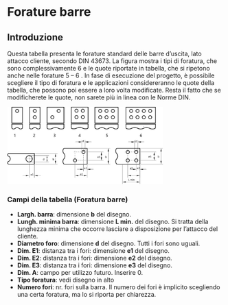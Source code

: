 # Forature barre

## Introduzione
Questa tabella presenta le forature standard delle barre d’uscita, lato attacco cliente, secondo DIN 43673.
La figura  mostra i tipi di foratura, che sono complessivamente 6 e le quote riportate in tabella, che si ripetono anche nelle forature 5 – 6 . In fase di esecuzione del progetto, è possibile scegliere il tipo di foratura e le applicazioni considereranno le quote della tabella, che possono poi essere a loro volta modificate. Resta il fatto che se modificherete le quote, non sarete più in linea con le Norme DIN.

<img src="img/Forature.png" height="180
px">

### Campi della tabella (Foratura barre)

- **Largh. barra**: dimensione **b** del disegno.
- **Lungh. minima barra**: dimensione **L min.** del disegno. Si tratta della lunghezza minima che occorre lasciare a disposizione per l’attacco del cliente.
- **Diametro foro**: dimensione **d** del disegno. Tutti i fori sono uguali.
- **Dim. E1**: distanza tra i fori: dimensione **e1** del disegno.
- **Dim. E2**: distanza tra i fori: dimensione **e2** del disegno.
- **Dim. E3**: distanza tra i fori: dimensione **e3** del disegno.
- **Dim. A**: campo per utilizzo futuro. Inserire 0. 
- **Tipo foratura**: vedi disegno in alto
- **Numero fori**: nr. fori sulla barra. Il numero dei fori è implicito scegliendo una certa foratura, ma lo si riporta per chiarezza.
